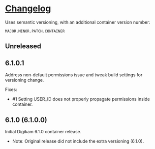 # [Changelog][3g]
Uses semantic versioning, with an additional container version number:

`MAJOR.MINOR.PATCH.CONTAINER`

## Unreleased

## 6.1.0.1
Address non-default permissions issue and tweak build settings for versioning
change.

Fixes:
* #1 Setting USER_ID does not properly propagate permissions inside container.

## 6.1.0 (6.1.0.0)
Initial Digikam 6.1.0 container release.

* Note: Original release did not include the extra versioning (6.1.0).

[3g]: https://keepachangelog.com/en/1.0.0/